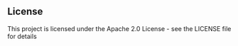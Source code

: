 ## License

This project is licensed under the Apache 2.0 License - see the LICENSE file for details
